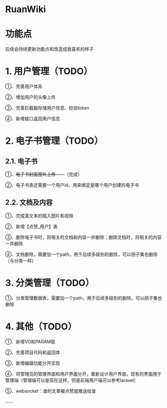 # RuanWiki

# 功能点
后续会持续更新功能点和改造成我喜欢的样子

# 1. 用户管理（TODO）
①、完善用户体系 

②、增加用户的头像上传 

③、完善拦截器存储用户信息、校验token

④、新增接口返回用户信息

# 2. 电子书管理（TODO）

## 2.1. 电子书
①、~~电子书封面图片上传~~——（完成）

②、电子书表还需要一个用户id，用来绑定是哪个用户创建的电子书

## 2.2. 文档及内容
①、完成富文本的插入图片和视频

②、新增【点赞_用户】表

③、删除电子书时，将相关的文档和内容一并删除；删除文档时，将相关的内容一并删除

④、文档删除，需要加一个path，用于后续多级别的删除，可以把子集也删除（与分类一样）

# 3. 分类管理（TODO）
①、分类管理数据表，需要加一个path，用于后续多级别的删除，可以把子集也删除

# 4. 其他（TODO）
①、新增VO和PARAM层

②、完善项目代码和返回体

③、新增编辑功能分开实现

④、将管理员的管理界面和用户界面分开，重新设计用户界面，现有的界面用于管理端（管理端可以是现在这样，但是前端用户端可以参考laravel）

⑤、websocket：谁的文章被点赞就推送给谁

......